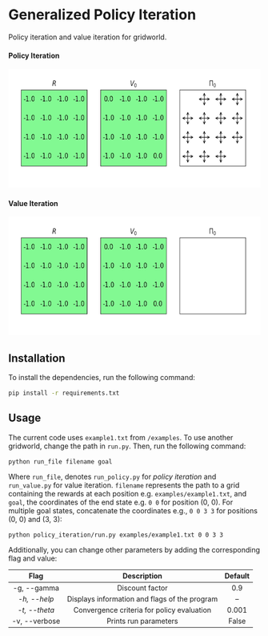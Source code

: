 # Generalized Policy Iteration
Policy iteration and value iteration for gridworld.

#### Policy Iteration

<p align="center">
    <img width="580" height="237" src="images/policy_iteration.gif">
</p>


#### Value Iteration

<p align="center">
    <img width="580" height="237" src="images/value_iteration.gif">
</p>




## Installation

To install the dependencies, run the following command:

```bash
pip install -r requirements.txt
```



## Usage

The current code uses `example1.txt` from `/examples`. To use another gridworld, change the path in `run.py`. Then, run the following command:

```
python run_file filename goal
```

Where `run_file`, denotes `run_policy.py` for *policy iteration* and `run_value.py` for value iteration. `filename` represents the path to a grid containing the rewards at each position e.g. `examples/example1.txt`, and `goal`, the coordinates of the end state e.g. `0 0` for position (0, 0). For multiple goal states, concatenate the coordinates e.g.,  `0 0 3 3` for positions (0, 0) and (3, 3):

```
python policy_iteration/run.py examples/example1.txt 0 0 3 3
```

Additionally, you can change other parameters by adding the corresponding flag and value:

|     Flag      |                  Description                  | Default |
| :-----------: | :-------------------------------------------: | :-----: |
|  -g, --gamma  |                Discount factor                |   0.9   |
| _-h, --help_  | Displays information and flags of the program |    –    |
| _-t, --theta_ |  Convergence criteria for policy evaluation   |  0.001  |
| -v, --verbose |             Prints run parameters             |  False  |

